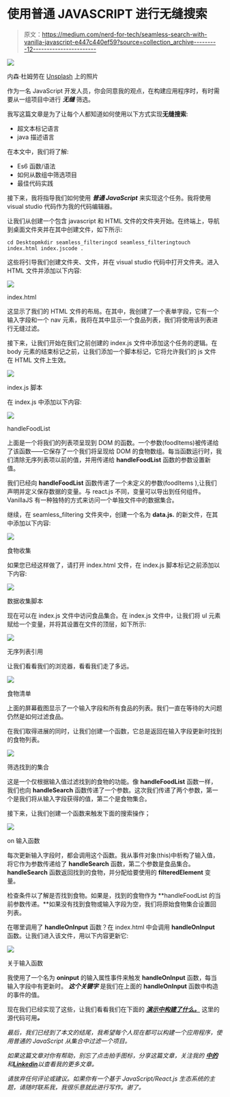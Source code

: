 # 使用普通 JAVASCRIPT 进行无缝搜索

> 原文：<https://medium.com/nerd-for-tech/seamless-search-with-vanilla-javascript-e447c440ef59?source=collection_archive---------12----------------------->

![](img/7bb16a63c303cd19a0022c4b71d53bdc.png)

内森·杜姆劳在 [Unsplash](https://unsplash.com?utm_source=medium&utm_medium=referral) 上的照片

作为一名 JavaScript 开发人员，你会同意我的观点，在构建应用程序时，有时需要从一组项目中进行 ***无缝*** 筛选。

我写这篇文章是为了让每个人都知道如何使用以下方式实现**无缝搜索**:

*   超文本标记语言
*   java 描述语言

在本文中，我们将了解:

*   Es6 函数/语法
*   如何从数组中筛选项目
*   最佳代码实践

接下来，我将指导我们如何使用 ***普通 JavaScript*** 来实现这个任务。我将使用 visual studio 代码作为我的代码编辑器。

让我们从创建一个包含 javascript 和 HTML 文件的文件夹开始。在终端上，导航到桌面文件夹并在其中创建文件，如下所示:

```
cd Desktopmkdir seamless_filteringcd seamless_filteringtouch index.html index.jscode .
```

这些将引导我们创建文件夹、文件，并在 visual studio 代码中打开文件夹。进入 HTML 文件并添加以下内容:

![](img/6c765af18a07d1813c656827be127f5e.png)

index.html

这显示了我们的 HTML 文件的布局。在其中，我创建了一个表单字段，它有一个输入字段和一个 nav 元素，我将在其中显示一个食品列表，我们将使用该列表进行无缝过滤。

接下来，让我们开始在我们之前创建的 index.js 文件中添加这个任务的逻辑。在 body 元素的结束标记之前，让我们添加一个脚本标记，它将允许我们的 js 文件在 HTML 文件上生效。

![](img/dfb97d63c323c17b928d547194f8c3fc.png)

index.js 脚本

在 index.js 中添加以下内容:

![](img/09c86ac324714b3ccd3b7016a05c7bcd.png)

handleFoodList

上面是一个将我们的列表项呈现到 DOM 的函数。一个参数(foodItems)被传递给了该函数——它保存了一个我们将呈现给 DOM 的食物数组。每当函数运行时，我们清除无序列表项以前的值，并用传递给 **handleFoodList** 函数的参数设置新值。

我们已经向 **handleFoodList** 函数传递了一个未定义的参数(foodItems ),让我们声明并定义保存数据的变量。与 react.js 不同，变量可以导出到任何组件。VanillaJS 有一种独特的方式来访问一个单独文件中的数据集合。

继续，在 seamless_filtering 文件夹中，创建一个名为 **data.js.** 的新文件，在其中添加以下内容:

![](img/cbee8088ac033db5462dcc71b1f912f6.png)

食物收集

如果您已经这样做了，请打开 index.html 文件，在 index.js 脚本标记之前添加以下内容:

![](img/2496141bd29ee051bc7a366fa038add1.png)

数据收集脚本

现在可以在 index.js 文件中访问食品集合。在 index.js 文件中，让我们将 ul 元素赋给一个变量，并将其设置在文件的顶层，如下所示:

![](img/bb7a738e32aceff436ab0014efe6b690.png)

无序列表引用

让我们看看我们的浏览器，看看我们走了多远。

![](img/ea659a3f72017c487a4f4fb77a8c0eca.png)

食物清单

上面的屏幕截图显示了一个输入字段和所有食品的列表。我们一直在等待的大问题仍然是如何过滤食品。

在我们取得进展的同时，让我们创建一个函数，它总是返回在输入字段更新时找到的食物列表。

![](img/1761c64e07dbce15cb22014475aa90a8.png)

筛选找到的集合

这是一个仅根据输入值过滤找到的食物的功能。像 **handleFoodList** 函数一样，我们也向 **handleSearch** 函数传递了一个参数。这次我们传递了两个参数，第一个是我们将从输入字段获得的值，第二个是食物集合。

接下来，让我们创建一个函数来触发下面的搜索操作；

![](img/6fa538e6bd5266efd360c06abd2e8b52.png)

on 输入函数

每次更新输入字段时，都会调用这个函数。我从事件对象(this)中析构了输入值，将它作为参数传递给了 **handleSearch** 函数，第二个参数是食品集合。 **handleSearch** 函数返回找到的食物，并分配给要使用的 **filteredElement** 变量。

检查条件以了解是否找到食物。如果是，找到的食物作为 **handleFoodList 的当前参数传递。**如果没有找到食物或输入字段为空，我们将原始食物集合设置回列表。

在哪里调用了 **handleOnInput** 函数？在 index.html 中会调用 **handleOnInput** 函数。让我们进入该文件，用以下内容更新它:

![](img/f17c9a151bb798c500b083b69da4169c.png)

关于输入函数

我使用了一个名为 **oninput** 的输入属性事件来触发 **handleOnInput** 函数，每当输入字段中有更新时。 ***这个关键字*** 是我们在上面的 **handleOnInput** 函数中构造的事件的值。

现在我们已经实现了这些，让我们看看我们在下面的 [***演示中构建了什么。***](https://res.cloudinary.com/hobbyluv07/video/upload/v1623937558/Screencast_from_17-06-2021_14_33_04_jivlid.webm) 这里的源代码可用[](https://github.com/chibuike07/seamless_filtering_vanillaJs/tree/main/seamless_filtering)***。***

*最后，我们已经到了本文的结尾，我希望每个人现在都可以构建一个应用程序，使用普通的 JavaScript 从集合中过滤一个项目。*

*如果这篇文章对你有帮助，别忘了点击拍手图标，分享这篇文章，关注我的 [***中的***](https://princewillchime43.medium.com/) 和[***Linkedin***](https://www.linkedin.com/in/chime-princewill-3a2b1b192/)以查看我的更多文章。*

*请放弃任何评论或建议。如果你有一个基于 JavaScript/React.js 生态系统的主题，请随时联系我，我很乐意就此进行写作。谢了。*